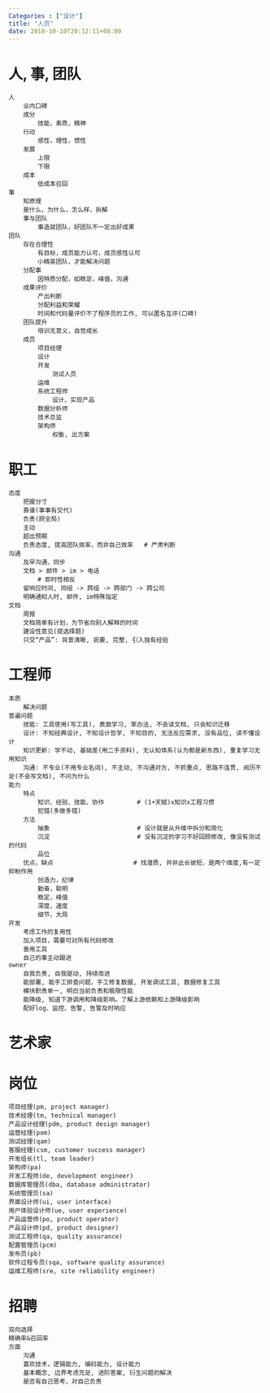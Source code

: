 ```yaml
---
Categories : ["设计"]
title: "人员"
date: 2018-10-10T20:12:11+08:00
---
```


# 人, 事, 团队
    人
        业内口碑
        成分
            技能，素质，精神
        行动
            感性，理性，惯性
        发展
            上限
            下限
        成本
            低成本召回
    事
        知原理
        是什么，为什么，怎么样，拆解
        事与团队
            事造就团队，好团队不一定出好成果
    团队
        存在合理性
            有目标，成员能力认可，成员感性认可
            小精英团队，才能解决问题
        分配事
            因特质分配，如稳定，峰值，沟通
        成果评价
            产出判断
            分配利益和荣耀
            时间和代码量评价不了程序员的工作, 可以匿名互评(口碑)
        团队提升
            培训无意义，自觉成长
        成员
            项目经理
            设计
            开发
                测试人员
            运维
            系统工程师
                设计、实现产品
            数据分析师
            技术总监
            架构师
                权衡, 出方案
# 职工
    态度
        把握分寸
        靠谱(事事有交代)
        负责(顾全局)
        主动
        超出预期
        负责态度, 提高团队效率，而非自己效率   # 严肃判断
    沟通
        及早沟通、同步
        文档 > 邮件 > im > 电话
            # 即时性相反
        留响应时间, 同组 -> 跨组 -> 跨部门 -> 跨公司
        明确通知人时, 邮件, im特殊指定
    文档
        周报
        文档简单有计划，为节省向别人解释的时间
        建设性意见(提选择题)
        只交“产品”: 背景清晰, 扼要, 完整, 引入独有经验
# 工程师
    本质
        解决问题
    普遍问题
        技能: 工具使用(写工具), 表面学习, 笨办法, 不会读文档, 只会知识迁移
        设计: 不知经典设计, 不知设计哲学, 不知目的, 无法反应需求, 没有品位, 读不懂设计
        知识更新: 学不动, 基础差(用二手资料), 无认知体系(认为都是新东西), 重复学习无用知识
        沟通: 不专业(不用专业名词), 不主动, 不沟通对方, 不抓重点, 思路不连贯, 阅历不足(不会写文档), 不问为什么
    能力
        特点
            知识、经验、技能、协作         # (1+天赋)x知识x工程习惯
            犯错(多做多错)
        方法
            抽象                        # 设计就是从升维中拆分和简化
            沉淀                        # 没有沉淀的学习不好回顾修改, 像没有测试的代码
            品位
        优点，缺点                      # 找潜质, 并非此长彼短，是两个维度,有一定抑制作用
            创造力，纪律
            勤奋，聪明
            稳定，峰值
            深度，速度
            细节，大局
    开发
        考虑工作的复用性
        加入项目，需要可对所有代码修改
        善用工具
        自己的事主动跟进
    owner
        自我负责, 自我驱动, 持续改进
        能部署, 能手工排查问题，手工修复数据, 开发调试工具, 数据修复工具
        模块职责单一, 明白当前负责和极限性能
        能降级, 知道下游调用和降级影响。了解上游依赖和上游降级影响
        配好log、监控、告警, 告警及时响应
# 艺术家
# 岗位
    项目经理(pm, project manager)
    技术经理(tm, technical manager)
    产品设计经理(pdm, product design manager)
    运营经理(pom)
    测试经理(qam)
    客服经理(csm, customer success manager)
    开发组长(tl, team leader)
    架构师(pa)
    开发工程师(de, development engineer)
    数据库管理员(dba, database administrator)
    系统管理员(sa)
    界面设计师(ui, user interface)
    用户体验设计师(ue, user experience)
    产品运营师(po, product operator)
    产品设计师(pd, product designer)
    测试工程师(qa, quality assurance)
    配置管理员(pcm)
    发布员(pb)
    软件过程专员(sqa, software quality assurance)
    运维工程师(sre, site reliability engineer)
# 招聘
    双向选择
    精确率&召回率
    方面
        沟通
        喜欢技术，逻辑能力, 编码能力, 设计能力
        基本概念, 边界考虑充足, 进阶答案, 衍生问题的解决
        是否有自己思考，对自己负责
